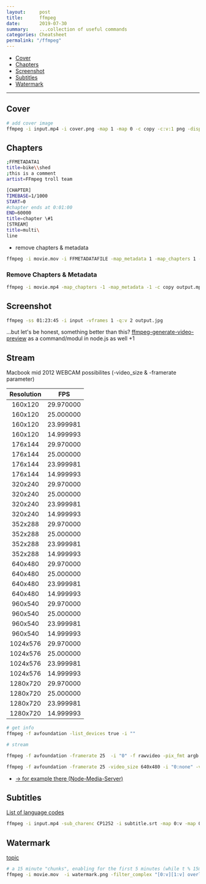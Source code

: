 ```yaml
---
layout:     post
title:      ffmpeg
date:       2019-07-30
summary:    ...collection of useful commands
categories: Cheatsheet
permalink: "/ffmpeg"
---
```


 - [Cover](#cover)
 - [Chapters](#chapters)
 - [Screenshot](#screenshot)
 - [Subtitles](#subtitles)
 - [Watermark](#watermark)

----

## Cover

```bash
# add cover image
ffmpeg -i input.mp4 -i cover.png -map 1 -map 0 -c copy -c:v:1 png -disposition:0 attached_pic out.mp4

```

## Chapters

```bash
;FFMETADATA1
title=bike\\shed
;this is a comment
artist=FFmpeg troll team

[CHAPTER]
TIMEBASE=1/1000
START=0
#chapter ends at 0:01:00
END=60000
title=chapter \#1
[STREAM]
title=multi\
line
```

- remove chapters & metadata

```bash
ffmpeg -i movie.mov -i FFMETADATAFILE -map_metadata 1 -map_chapters 1 -codec copy OUTPUT.mp4
```

### Remove Chapters & Metadata

```bash
ffmpeg -i movie.mp4 -map_chapters -1 -map_metadata -1 -c copy output.mp4
```

## Screenshot

```bash
ffmpeg -ss 01:23:45 -i input -vframes 1 -q:v 2 output.jpg
```

...but let's be honest, something better than this? [ffmpeg-generate-video-preview](https://github.com/transitive-bullshit/ffmpeg-generate-video-preview) as a command/modul in node.js as well +1

## Stream

Macbook mid 2012 WEBCAM possibilites (-video_size & -framerate parameter)

**Resolution**|**FPS**
:-----:|:-----:
160x120 | 29.970000
160x120	| 25.000000
160x120 | 23.999981
160x120 | 14.999993
176x144 | 29.970000
176x144 | 25.000000
176x144 | 23.999981
176x144 | 14.999993
320x240 | 29.970000
320x240 | 25.000000
320x240 | 23.999981
320x240 | 14.999993
352x288 | 29.970000
352x288 | 25.000000
352x288 | 23.999981
352x288 | 14.999993
640x480 | 29.970000
640x480 | 25.000000
640x480 | 23.999981
640x480 | 14.999993
960x540 | 29.970000
960x540 | 25.000000
960x540 | 23.999981
960x540 | 14.999993
1024x576 | 29.970000
1024x576 | 25.000000
1024x576 | 23.999981
1024x576 | 14.999993
1280x720 | 29.970000
1280x720 | 25.000000
1280x720 | 23.999981
1280x720 | 14.999993

```bash
# get info
ffmpeg -f avfoundation -list_devices true -i ""

# stream

ffmpeg -f avfoundation -framerate 25  -i "0" -f rawvideo -pix_fmt argb -c:v libx264 -preset veryfast -tune zerolatency -c:a aac -ar 44100 -r 25 -filter:v fps=fps=25 -f flv rtmp://localhost/live/test

ffmpeg -f avfoundation -framerate 25 -video_size 640x480 -i "0:none" -vcodec libx264 -preset ultrafast -tune zerolatency -pix_fmt yuv422p -f mpegts udp://localhost:12345
```

- [-> for example there (Node-Media-Server)](https://github.com/illuspas/Node-Media-Server "other link")

## Subtitles

[ List of language codes](https://blog.brokeng.com/language-codes)

```bash
ffmpeg -i input.mp4 -sub_charenc CP1252 -i subtitle.srt -map 0:v -map 0:a -c copy -map 1 -c:s:0 mov_text -metadata:s:s:0 language=eng output.mp4
```

## Watermark

[topic](https://www.reddit.com/r/ffmpeg/comments/j8s3c4/watermark_that_starts_and_stops_intermittently/ "topic-watermark")

```bash
# a 15 minute "chunks", enabling for the first 5 minutes (while t % 15min is less than 5 min) of each 15 minute chunk
ffmpeg -i movie.mov  -i watermark.png -filter_complex "[0:v][1:v] overlay='enable=lt(mod(t\,15*60)\,5*60\)'" output.mp4
```